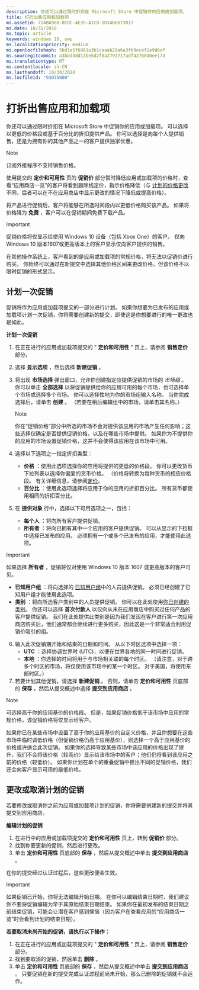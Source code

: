 ```yaml
---
description: 你还可以通过限时折扣在 Microsoft Store 中促销你的应用或加载项。
title: 打折出售应用和加载项
ms.assetid: 71ABA960-0CDC-4E35-A1C8-1D34B6673817
ms.date: 10/31/2018
ms.topic: article
keywords: windows 10, uwp
ms.localizationpriority: medium
ms.openlocfilehash: 5bd1a5f6961e3b1caaab29a6a3fb9ecef2e9d6ef
ms.sourcegitcommit: a3bbd3dd13be5d2f8a2793717adf4276840ee17d
ms.translationtype: MT
ms.contentlocale: zh-CN
ms.lasthandoff: 10/30/2020
ms.locfileid: "93035000"
---
```

# <a name="put-apps-and-add-ons-on-sale"></a>打折出售应用和加载项

你还可以通过限时折扣在 Microsoft Store 中促销你的应用或加载项。 可以选择以更低的价格段或基于百分比的折扣提供产品。 你可以选择是向每个人提供销售，还是为拥有你的其他产品之一的客户提供独家优惠。

> [!NOTE]
> 订阅外接程序不支持销售价格。

使用提交的 **定价和可用性** 页的 **促销价** 部分暂时降低应用或加载项的价格时，查看“应用商店一览”的客户将看到删除线定价，指示价格降低（与 [计划的价格更改](set-and-schedule-app-pricing.md#schedule-price-changes)不同，后者可以在不在应用商店中显示更改的情况下降低或提高价格）。 

将产品进行促销后，客户将能够在所选时间段内以更低价格购买该产品。 如果将价格降为 **免费** ，客户可以在促销期间免费下载产品。

> [!IMPORTANT]
> 促销价格将仅显示给使用 Windows 10 设备（包括 Xbox One）的客户。 仅向 Windows 10 版本1607或更高版本上的客户显示仅向客户提供的销售。
> 
> 在其他操作系统上，客户看到的是应用或加载项的常规价格，将无法以促销价进行购买。 你始终可以通过在新提交中选择其他价格区间来更改价格，但该价格不以限时促销的形式显示。


## <a name="scheduling-a-sale"></a>计划一次促销

促销将作为应用或加载项提交的一部分进行计划。 如果你想要为已发布的应用或加载项计划一次促销，你将需要创建新的提交，即使这是你想要进行的唯一更改也是如此。

**计划一次促销**

1. 在正在进行的应用或加载项提交的 " **定价和可用性** " 页上，请参阅 **销售定价** 部分。
2. 选择 **显示选项** ，然后选择 **新建促销** 。
3. 将出现 **市场选择** 弹出窗口，允许你创建指定应提供促销的市场的 *市场组* 。 你可以单击 **全部选择** 以将促销提供给你的应用可用的每个市场，也可选择单个市场或选择多个市场。 你可以选择性地为你的市场组输入名称。 当你完成选择后，请单击 **创建** 。 （若要在稍后编辑组中的市场，请单击其名称。）

   > [!NOTE]
   > 你在“促销价格”部分中所选的市场不会对提供该应用的市场产生任何影响；这些选择仅确定是否提供促销价格，以及在哪些市场中提供。 如果你为不提供你的应用的市场设置促销价格，这并不会使得该应用在该市场中可用。
4. 选择以下选项之一指定折扣类型：
   - **价格** ：使用此选项选择你的应用将提供的更低的价格段。 你可以更改货币下拉列表以选择你偏爱的货币价格。 （价格将转换为每种货币的相应价格段。 有关详细信息，请参阅[定价](set-app-pricing-and-availability.md)。
   - **百分比** ：使用此选项选择将应用于你的应用的折扣百分比。 所有货币都使用相同的折扣百分比。
5. 在 **提供对象** 行中，选择以下可用选项之一，包括：
   - **每个人** ：将向所有客户提供促销。
   - **所有者** ：将向已拥有其中一个应用的客户提供促销。 可以从显示的下拉框中选择已发布的应用。 必须拥有一个或多个已发布的应用，才能使用此选项。

  > [!IMPORTANT]
  > 如果选择 **所有者** ，促销将仅对使用 Windows 10 版本 1607 或更高版本的客户可见。

   - **已知用户组** ：将向选择的 [已知用户组](create-known-user-groups.md)中的人员提供促销。 必须已经创建了已知用户组才能使用此选项。
   - **类别** ：将向所选客户类别中的人员提供促销。 你可以在此处使用[你已创建的类别](create-customer-segments.md)。 你还可以选择 **首次付款人** 以仅向从未在应用商店中购买过任何产品的客户提供促销。 我们在此处提供此类别是因为我们发现在客户进行第一次应用商店购买后，他们通常都会继续进行更多购买，因此这是一个非常适合利用促销价吸引的组。
6. 输入此次促销期开始和结束的日期和时间。 从以下时区选项中选择一项：
   - **UTC** ：选择协调世界时 (UTC)，以便在世界各地的同一时间进行促销。
   - **本地** ：你选择的时间将用于与市场相关联的每个时区。 （请注意，对于跨多个时区的市场，将仅使用该市场中的某一个时区。 对于美国，将使用东部时区。）
7. 若要计划其他促销，请选择 **新建促销** 。 否则，请单击 **定价和可用性** 页底部的 **保存** ，然后从提交概述中选择 **提交到应用商店** 。

> [!NOTE]
> 可选择高于你的应用基价的价格段。 但是，如果促销价格低于该市场中应用的常规价格，该促销价格将仅显示给客户。
>
> 如果你已在某些市场中设置了高于你的应用基价的自定义价格，并且你想要在这些市场中临时调低价格（但促销价格仍高于应用基价），则选择一个高于应用基价的价格或许适合此次促销。 如果你的选择导致某些市场中该应用的价格出现了提升，我们不会将该价格（较高价）显示给该市场中的客户；他们仍将看到该应用之前的价格（较低价）。 如果你计划在单个的重叠促销中推出不同的促销价格，我们还会向客户显示可用的最低价格。

## <a name="changing-or-canceling-a-scheduled-sale"></a>更改或取消计划的促销

若要修改或取消你之前为应用或加载项计划的促销，你将需要创建新的提交并将其提交到应用商店。

**编辑计划的促销**

1.  在进行中的应用或加载项提交的 **定价和可用性** 页上，转到 **促销价** 部分。
2.  找到你要更新的促销，然后进行更改。
3.  单击 **定价和可用性** 页底部的 **保存** ，然后从提交概述中单击 **提交到应用商店** 。

在你的提交经过认证过程后，这些更改便会生效。

> [!IMPORTANT]
> 如果促销已开始，你将无法编辑开始日期。 在你可以编辑结束日期时，我们建议你不要将促销编辑为早于其原始结束日期结束。 如果你在最初发布的结束日期之前结束促销，可能会让潜在客户感到懊恼（因为客户在查看应用的“应用商店一览”时会看到计划的结束日期）。

 **若要取消未尚开始的促销，请执行以下操作：**

1.  在正在进行的应用或加载项提交的 " **定价和可用性** " 页上，请参阅 **销售定价** 部分。
2.  找到要取消的促销，然后单击 **删除** 。
3.  单击 **定价和可用性** 页底部的 **保存** ，然后从提交概述中单击 **提交到应用商店** 。 只要促销在新的提交完成认证过程前尚未开始，那么已删除的促销就不会运作。




